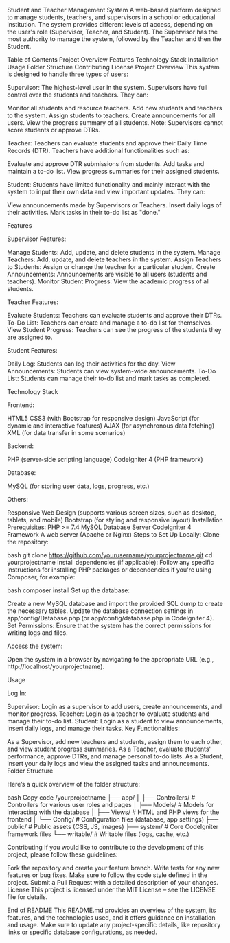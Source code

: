 Student and Teacher Management System
A web-based platform designed to manage students, teachers, and supervisors in a school or educational institution. The system provides different levels of access, depending on the user's role (Supervisor, Teacher, and Student). The Supervisor has the most authority to manage the system, followed by the Teacher and then the Student.

Table of Contents
    Project Overview
    Features
    Technology Stack
    Installation
    Usage
    Folder Structure
    Contributing
    License
    Project Overview
This system is designed to handle three types of users:

Supervisor:
The highest-level user in the system. Supervisors have full control over the students and teachers. They can:

  Monitor all students and resource teachers.
  Add new students and teachers to the system.
  Assign students to teachers.
  Create announcements for all users.
  View the progress summary of all students.
  Note: Supervisors cannot score students or approve DTRs.

Teacher:
Teachers can evaluate students and approve their Daily Time Records (DTR). Teachers have additional functionalities such as:

  Evaluate and approve DTR submissions from students.
  Add tasks and maintain a to-do list.
  View progress summaries for their assigned students.

Student:
Students have limited functionality and mainly interact with the system to input their own data and view important updates. They can:

  View announcements made by Supervisors or Teachers.
  Insert daily logs of their activities.
  Mark tasks in their to-do list as "done."

Features

Supervisor Features:

  Manage Students: Add, update, and delete students in the system.
  Manage Teachers: Add, update, and delete teachers in the system.
  Assign Teachers to Students: Assign or change the teacher for a particular student.
  Create Announcements: Announcements are visible to all users (students and teachers).
  Monitor Student Progress: View the academic progress of all students.

Teacher Features:

  Evaluate Students: Teachers can evaluate students and approve their DTRs.
  To-Do List: Teachers can create and manage a to-do list for themselves.
  View Student Progress: Teachers can see the progress of the students they are assigned to.

Student Features:

  Daily Log: Students can log their activities for the day.
  View Announcements: Students can view system-wide announcements.
  To-Do List: Students can manage their to-do list and mark tasks as completed.

Technology Stack

Frontend:

  HTML5
  CSS3 (with Bootstrap for responsive design)
  JavaScript (for dynamic and interactive features)
  AJAX (for asynchronous data fetching)
  XML (for data transfer in some scenarios)

Backend:

  PHP (server-side scripting language)
  CodeIgniter 4 (PHP framework)
  
Database:

  MySQL (for storing user data, logs, progress, etc.)

Others:

  Responsive Web Design (supports various screen sizes, such as desktop, tablets, and mobile)
  Bootstrap (for styling and responsive layout)
  Installation
  Prerequisites:
  PHP >= 7.4
  MySQL Database Server
  CodeIgniter 4 Framework
  A web server (Apache or Nginx)
  Steps to Set Up Locally:
  Clone the repository:


bash
git clone https://github.com/yourusername/yourprojectname.git
cd yourprojectname
Install dependencies (if applicable): Follow any specific instructions for installing PHP packages or dependencies if you're using Composer, for example:

bash
composer install
Set up the database:

Create a new MySQL database and import the provided SQL dump to create the necessary tables.
Update the database connection settings in app/config/Database.php (or app/config/database.php in CodeIgniter 4).
Set Permissions: Ensure that the system has the correct permissions for writing logs and files.

Access the system:

Open the system in a browser by navigating to the appropriate URL (e.g., http://localhost/yourprojectname).

Usage

Log In:

Supervisor: Login as a supervisor to add users, create announcements, and monitor progress.
Teacher: Login as a teacher to evaluate students and manage their to-do list.
Student: Login as a student to view announcements, insert daily logs, and manage their tasks.
Key Functionalities:

As a Supervisor, add new teachers and students, assign them to each other, and view student progress summaries.
As a Teacher, evaluate students' performance, approve DTRs, and manage personal to-do lists.
As a Student, insert your daily logs and view the assigned tasks and announcements.
Folder Structure

Here’s a quick overview of the folder structure:

bash
Copy code
/yourprojectname
├── app/
│   ├── Controllers/       # Controllers for various user roles and pages
│   ├── Models/            # Models for interacting with the database
│   ├── Views/             # HTML and PHP views for the frontend
│   └── Config/            # Configuration files (database, app settings)
├── public/                # Public assets (CSS, JS, images)
├── system/                # Core CodeIgniter framework files
└── writable/              # Writable files (logs, cache, etc.)

Contributing
If you would like to contribute to the development of this project, please follow these guidelines:

  Fork the repository and create your feature branch.
  Write tests for any new features or bug fixes.
  Make sure to follow the code style defined in the project.
  Submit a Pull Request with a detailed description of your changes.
  License
  This project is licensed under the MIT License – see the LICENSE file for details.

End of README
This README.md provides an overview of the system, its features, and the technologies used, and it offers guidance on installation and usage. Make sure to update any project-specific details, like repository links or specific database configurations, as needed.
